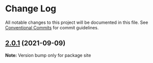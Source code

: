 # Change Log

All notable changes to this project will be documented in this file.
See [Conventional Commits](https://conventionalcommits.org) for commit guidelines.

## [2.0.1](https://github.com/bouchenoiremarc/ios-dimensions/compare/v2.0.0...v2.0.1) (2021-09-09)

**Note:** Version bump only for package site
